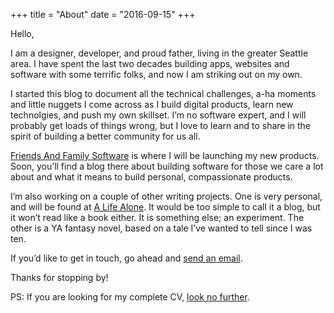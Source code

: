 +++
title = "About"
date = "2016-09-15"
+++

Hello,

I am a designer, developer, and proud father, living in the greater Seattle area. I have spent the last two decades building apps, websites and software with some terrific folks, and now I am striking out on my own.

I started this blog to document all the technical challenges, a-ha moments and little nuggets I come across as I build digital products, learn new technolgies, and push my own skillset. I’m no software expert, and I will probably get loads of things wrong, but I love to learn and to share in the spirit of building a better community for us all.

[Friends And Family Software](https://friendsandfamilysoftware.com) is where I will be launching my new products. Soon, you’ll find a blog there about building software for those we care a lot about and what it means to build personal, compassionate products.

I’m also working on a couple of other writing projects. One is very personal, and will be found at [A Life Alone](https://alifealone.com). It would be too simple to call it a blog, but it won’t read like a book either. It is something else; an experiment. The other is a YA fantasy novel, based on a tale I’ve wanted to tell since I was ten.

If you’d like to get in touch, go ahead and [send an email](mailto:ben@benjaminlistwon.com).

Thanks for stopping by!

PS: If you are looking for my complete CV, [look no further](/personal/cv/).
